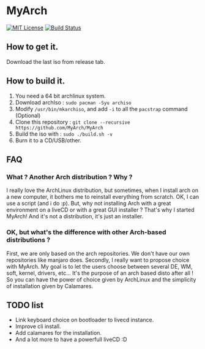 # MyArch
[![MIT License](https://img.shields.io/badge/license-MIT-blue.svg)](https://github.com/MyArch/MyArch/blob/master/LICENSE)
[![Build Status](https://travis-ci.org/MyArch/MyArch.svg?branch=master)](https://travis-ci.org/MyArch/MyArch)

## How to get it.

Download the last iso from release tab.

## How to build it.

1. You need a 64 bit archlinux system.
2. Download archIso : `sudo pacman -Syu archiso`
3. Modify `/usr/bin/mkarchiso`, and add `-i` to all the `pacstrap` command (Optional)
4. Clone this repository : `git clone --recursive https://github.com/MyArch/MyArch`
5. Build the iso with : `sudo ./build.sh -v`
6. Burn it to a CD/USB/other.

## FAQ

### What ? Another Arch distribution ? Why ?

I really love the ArchLinux distribution, but sometimes, when I install arch on
a new computer, it bothers me to reinstall everything from scratch. OK, I can use a
script (and i do :p). But, why not installing Arch with a great environment on a
liveCD or with a great GUI installer ? That's why I started MyArch! And it's not a
distribution, it's just an installer.

### OK, but what's the difference with other Arch-based distributions ?

First, we are only based on the arch repositories. We don't have our own repositories
like manjaro does. Secondly, I really want to propose choice with MyArch. My goal is
to let the users choose between several DE, WM, soft, kernel, drivers, etc... It's
the purpose of an arch based disto after all ! So you can have the power of choice given by
ArchLinux and the simplicity of installation given by Calamares.

## TODO list

- Link keyboard choice on bootloader to livecd instance.
- Improve cli install.
- Add calamares for the installation.
- And a lot more to have a powerfull liveCD :D
